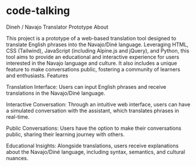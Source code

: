 # code-talking

Dineh / Navajo Translator Prototype
About

This project is a prototype of a web-based translation tool designed to translate English phrases into the Navajo/Diné language. Leveraging HTML, CSS (Tailwind), JavaScript (including Alpine.js and jQuery), and Python, this tool aims to provide an educational and interactive experience for users interested in the Navajo language and culture. It also includes a unique feature to make conversations public, fostering a community of learners and enthusiasts.
Features

Translation Interface: Users can input English phrases and receive translations in the Navajo/Diné language.

Interactive Conversation: Through an intuitive web interface, users can have a simulated conversation with the assistant, which translates phrases in real-time.

Public Conversations: Users have the option to make their conversations public, sharing their learning journey with others.

Educational Insights: Alongside translations, users receive explanations about the Navajo/Diné language, including syntax, semantics, and cultural nuances.
